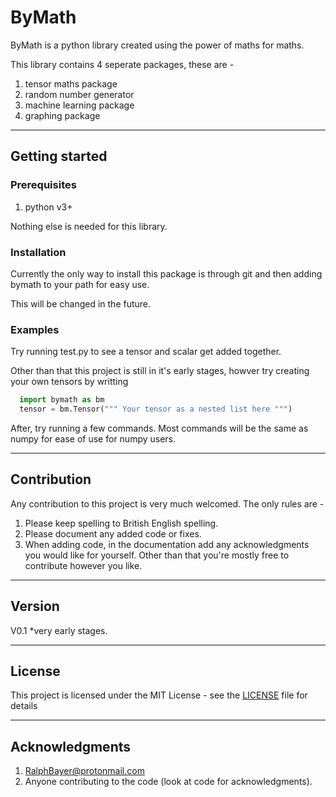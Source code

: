 # ByMath
ByMath is a python library created using the power of maths for maths. 

This library contains 4 seperate packages, these are - 

1. tensor maths package
2. random number generator
3. machine learning package
4. graphing package

---

## Getting started
### Prerequisites
  1. python v3+
  
Nothing else is needed for this library.
  
### Installation
Currently the only way to install this package is through git and then adding bymath to your path for easy use.

This will be changed in the future.
  
### Examples
Try running test.py to see a tensor and scalar get added together. 

Other than that this project is still in it's early stages, howver try creating your own tensors by writting
``` Python
  import bymath as bm
  tensor = bm.Tensor(""" Your tensor as a nested list here """)
```
After, try running a few commands. Most commands will be the same as numpy for ease of use for numpy users.

---

## Contribution
Any contribution to this project is very much welcomed. The only rules are -
1. Please keep spelling to British English spelling.
2. Please document any added code or fixes.
3. When adding code, in the documentation add any acknowledgments you would like for yourself.
Other than that you're mostly free to contribute however you like.

---

## Version
V0.1 *very early stages.

---

## License
This project is licensed under the MIT License - see the [LICENSE](LICENSE) file for details

---

## Acknowledgments
1. RalphBayer@protonmail.com
2. Anyone contributing to the code (look at code for acknowledgments).
